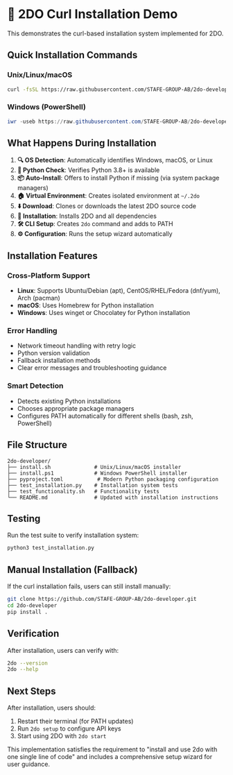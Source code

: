 # 🚀 2DO Curl Installation Demo

This demonstrates the curl-based installation system implemented for 2DO.

## Quick Installation Commands

### Unix/Linux/macOS
```bash
curl -fsSL https://raw.githubusercontent.com/STAFE-GROUP-AB/2do-developer/main/install.sh | bash
```

### Windows (PowerShell)
```powershell
iwr -useb https://raw.githubusercontent.com/STAFE-GROUP-AB/2do-developer/main/install.ps1 | iex
```

## What Happens During Installation

1. **🔍 OS Detection**: Automatically identifies Windows, macOS, or Linux
2. **🐍 Python Check**: Verifies Python 3.8+ is available
3. **📦 Auto-Install**: Offers to install Python if missing (via system package managers)
4. **🏠 Virtual Environment**: Creates isolated environment at `~/.2do`
5. **⬇️ Download**: Clones or downloads the latest 2DO source code
6. **🔧 Installation**: Installs 2DO and all dependencies
7. **🛠️ CLI Setup**: Creates `2do` command and adds to PATH
8. **⚙️ Configuration**: Runs the setup wizard automatically

## Installation Features

### Cross-Platform Support
- **Linux**: Supports Ubuntu/Debian (apt), CentOS/RHEL/Fedora (dnf/yum), Arch (pacman)
- **macOS**: Uses Homebrew for Python installation
- **Windows**: Uses winget or Chocolatey for Python installation

### Error Handling
- Network timeout handling with retry logic
- Python version validation
- Fallback installation methods
- Clear error messages and troubleshooting guidance

### Smart Detection
- Detects existing Python installations
- Chooses appropriate package managers
- Configures PATH automatically for different shells (bash, zsh, PowerShell)

## File Structure

```
2do-developer/
├── install.sh              # Unix/Linux/macOS installer
├── install.ps1             # Windows PowerShell installer
├── pyproject.toml           # Modern Python packaging configuration
├── test_installation.py    # Installation system tests
├── test_functionality.sh   # Functionality tests
└── README.md               # Updated with installation instructions
```

## Testing

Run the test suite to verify installation system:

```bash
python3 test_installation.py
```

## Manual Installation (Fallback)

If the curl installation fails, users can still install manually:

```bash
git clone https://github.com/STAFE-GROUP-AB/2do-developer.git
cd 2do-developer
pip install .
```

## Verification

After installation, users can verify with:

```bash
2do --version
2do --help
```

## Next Steps

After installation, users should:

1. Restart their terminal (for PATH updates)
2. Run `2do setup` to configure API keys
3. Start using 2DO with `2do start`

This implementation satisfies the requirement to "install and use 2do with one single line of code" and includes a comprehensive setup wizard for user guidance.